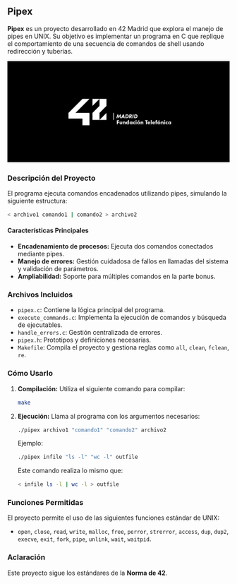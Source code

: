 ## Pipex

**Pipex** es un proyecto desarrollado en 42 Madrid que explora el manejo de pipes en UNIX. Su objetivo es implementar un programa en C que replique el comportamiento de una secuencia de comandos de shell usando redirección y tuberías.

![Logo 42 Madrid](42-Madrid.jpeg)

### Descripción del Proyecto

El programa ejecuta comandos encadenados utilizando pipes, simulando la siguiente estructura:
```bash
< archivo1 comando1 | comando2 > archivo2
```

#### Características Principales

- **Encadenamiento de procesos:** Ejecuta dos comandos conectados mediante pipes.
- **Manejo de errores:** Gestión cuidadosa de fallos en llamadas del sistema y validación de parámetros.
- **Ampliabilidad:** Soporte para múltiples comandos en la parte bonus.

### Archivos Incluidos

- `pipex.c`: Contiene la lógica principal del programa.
- `execute_commands.c`: Implementa la ejecución de comandos y búsqueda de ejecutables.
- `handle_errors.c`: Gestión centralizada de errores.
- `pipex.h`: Prototipos y definiciones necesarias.
- `Makefile`: Compila el proyecto y gestiona reglas como `all`, `clean`, `fclean`, `re`.

### Cómo Usarlo

1. **Compilación:**
   Utiliza el siguiente comando para compilar:
   ```bash
   make
   ```

2. **Ejecución:**
   Llama al programa con los argumentos necesarios:
   ```bash
   ./pipex archivo1 "comando1" "comando2" archivo2
   ```
   Ejemplo:
   ```bash
   ./pipex infile "ls -l" "wc -l" outfile
   ```
   Este comando realiza lo mismo que:
   ```bash
   < infile ls -l | wc -l > outfile
   ```

### Funciones Permitidas

El proyecto permite el uso de las siguientes funciones estándar de UNIX:
- `open`, `close`, `read`, `write`, `malloc`, `free`, `perror`, `strerror`, `access`, `dup`, `dup2`, `execve`, `exit`, `fork`, `pipe`, `unlink`, `wait`, `waitpid`.

### Aclaración

Este proyecto sigue los estándares de la **Norma de 42**.
